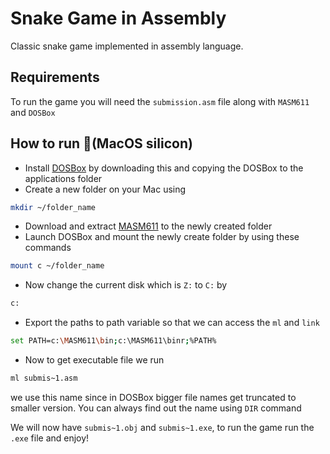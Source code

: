 # Snake Game in Assembly

Classic snake game implemented in assembly language.

## Requirements

To run the game you will need the `submission.asm` file along with `MASM611` and `DOSBox`

## How to run 🏃(MacOS silicon)

- Install [DOSBox](https://sourceforge.net/projects/dosbox/files/latest/download) by downloading this and copying the DOSBox to the applications folder
- Create a new folder on your Mac using
```bash
mkdir ~/folder_name
``` 
- Download and extract [MASM611](https://sourceforge.net/projects/masm611/) to the newly created folder
- Launch DOSBox and mount the newly create folder by using these commands
```bash
mount c ~/folder_name
```
- Now change the current disk which is `Z:` to `C:` by
```bash
c:
```
- Export the paths to path variable so that we can access the `ml` and `link`
```bash
set PATH=c:\MASM611\bin;c:\MASM611\binr;%PATH%
```

- Now to get executable file we run
```bash
ml submis~1.asm
```
we use this name since in DOSBox bigger file names get truncated to smaller version. You can always find out the name using `DIR` command

We will now have `submis~1.obj` and `submis~1.exe`, to run the game run the `.exe` file and enjoy!